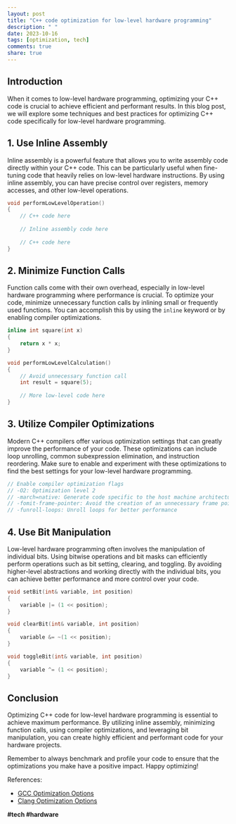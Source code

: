 ```yaml
---
layout: post
title: "C++ code optimization for low-level hardware programming"
description: " "
date: 2023-10-16
tags: [optimization, tech]
comments: true
share: true
---
```


## Introduction
When it comes to low-level hardware programming, optimizing your C++ code is crucial to achieve efficient and performant results. In this blog post, we will explore some techniques and best practices for optimizing C++ code specifically for low-level hardware programming.

## 1. Use Inline Assembly
Inline assembly is a powerful feature that allows you to write assembly code directly within your C++ code. This can be particularly useful when fine-tuning code that heavily relies on low-level hardware instructions. By using inline assembly, you can have precise control over registers, memory accesses, and other low-level operations.

```cpp
void performLowLevelOperation()
{
    // C++ code here
    
    // Inline assembly code here
    
    // C++ code here
}
```

## 2. Minimize Function Calls
Function calls come with their own overhead, especially in low-level hardware programming where performance is crucial. To optimize your code, minimize unnecessary function calls by inlining small or frequently used functions. You can accomplish this by using the `inline` keyword or by enabling compiler optimizations.

```cpp
inline int square(int x)
{
    return x * x;
}

void performLowLevelCalculation()
{
    // Avoid unnecessary function call
    int result = square(5);
    
    // More low-level code here
}
```

## 3. Utilize Compiler Optimizations
Modern C++ compilers offer various optimization settings that can greatly improve the performance of your code. These optimizations can include loop unrolling, common subexpression elimination, and instruction reordering. Make sure to enable and experiment with these optimizations to find the best settings for your low-level hardware programming.

```cpp
// Enable compiler optimization flags
// -O2: Optimization level 2
// -march=native: Generate code specific to the host machine architecture
// -fomit-frame-pointer: Avoid the creation of an unnecessary frame pointer
// -funroll-loops: Unroll loops for better performance
```

## 4. Use Bit Manipulation
Low-level hardware programming often involves the manipulation of individual bits. Using bitwise operations and bit masks can efficiently perform operations such as bit setting, clearing, and toggling. By avoiding higher-level abstractions and working directly with the individual bits, you can achieve better performance and more control over your code.

```cpp
void setBit(int& variable, int position)
{
    variable |= (1 << position);
}

void clearBit(int& variable, int position)
{
    variable &= ~(1 << position);
}

void toggleBit(int& variable, int position)
{
    variable ^= (1 << position);
}
```

## Conclusion
Optimizing C++ code for low-level hardware programming is essential to achieve maximum performance. By utilizing inline assembly, minimizing function calls, using compiler optimizations, and leveraging bit manipulation, you can create highly efficient and performant code for your hardware projects.

Remember to always benchmark and profile your code to ensure that the optimizations you make have a positive impact. Happy optimizing!

References:
- [GCC Optimization Options](https://gcc.gnu.org/onlinedocs/gcc/Optimize-Options.html)
- [Clang Optimization Options](https://clang.llvm.org/docs/UsersManual.html#optimization-options) 

**#tech #hardware**